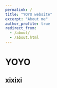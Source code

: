 ```yaml
---
permalink: /
title: "YOYO website"
excerpt: "About me"
author_profile: true
redirect_from: 
  - /about/
  - /about.html
---
```

# YOYO
## xixixi
